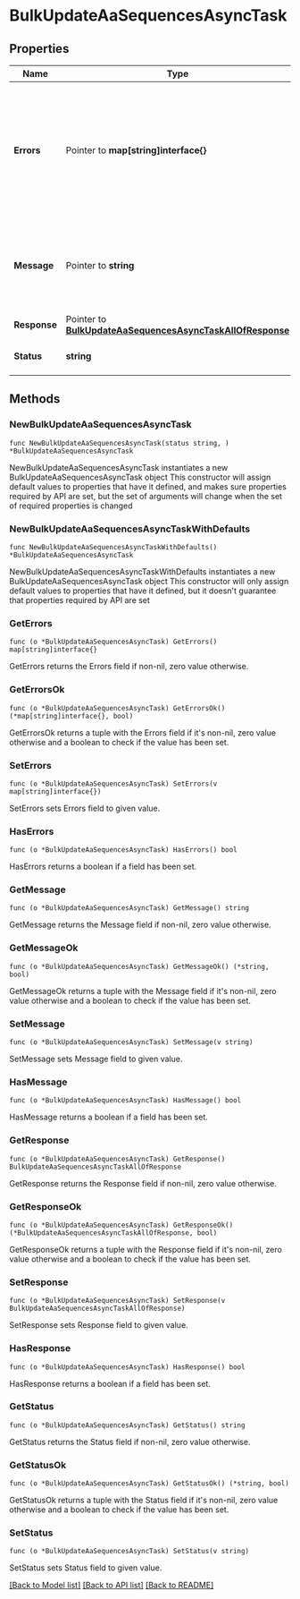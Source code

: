 # BulkUpdateAaSequencesAsyncTask

## Properties

Name | Type | Description | Notes
------------ | ------------- | ------------- | -------------
**Errors** | Pointer to **map[string]interface{}** | Present only when status is FAILED for a bulk task. Contains information about the individual errors in the bulk task.  | [optional] 
**Message** | Pointer to **string** | Present only when status is FAILED. Contains information about the error. | [optional] 
**Response** | Pointer to [**BulkUpdateAaSequencesAsyncTaskAllOfResponse**](BulkUpdateAaSequencesAsyncTaskAllOfResponse.md) |  | [optional] 
**Status** | **string** | The current state of the task. | 

## Methods

### NewBulkUpdateAaSequencesAsyncTask

`func NewBulkUpdateAaSequencesAsyncTask(status string, ) *BulkUpdateAaSequencesAsyncTask`

NewBulkUpdateAaSequencesAsyncTask instantiates a new BulkUpdateAaSequencesAsyncTask object
This constructor will assign default values to properties that have it defined,
and makes sure properties required by API are set, but the set of arguments
will change when the set of required properties is changed

### NewBulkUpdateAaSequencesAsyncTaskWithDefaults

`func NewBulkUpdateAaSequencesAsyncTaskWithDefaults() *BulkUpdateAaSequencesAsyncTask`

NewBulkUpdateAaSequencesAsyncTaskWithDefaults instantiates a new BulkUpdateAaSequencesAsyncTask object
This constructor will only assign default values to properties that have it defined,
but it doesn't guarantee that properties required by API are set

### GetErrors

`func (o *BulkUpdateAaSequencesAsyncTask) GetErrors() map[string]interface{}`

GetErrors returns the Errors field if non-nil, zero value otherwise.

### GetErrorsOk

`func (o *BulkUpdateAaSequencesAsyncTask) GetErrorsOk() (*map[string]interface{}, bool)`

GetErrorsOk returns a tuple with the Errors field if it's non-nil, zero value otherwise
and a boolean to check if the value has been set.

### SetErrors

`func (o *BulkUpdateAaSequencesAsyncTask) SetErrors(v map[string]interface{})`

SetErrors sets Errors field to given value.

### HasErrors

`func (o *BulkUpdateAaSequencesAsyncTask) HasErrors() bool`

HasErrors returns a boolean if a field has been set.

### GetMessage

`func (o *BulkUpdateAaSequencesAsyncTask) GetMessage() string`

GetMessage returns the Message field if non-nil, zero value otherwise.

### GetMessageOk

`func (o *BulkUpdateAaSequencesAsyncTask) GetMessageOk() (*string, bool)`

GetMessageOk returns a tuple with the Message field if it's non-nil, zero value otherwise
and a boolean to check if the value has been set.

### SetMessage

`func (o *BulkUpdateAaSequencesAsyncTask) SetMessage(v string)`

SetMessage sets Message field to given value.

### HasMessage

`func (o *BulkUpdateAaSequencesAsyncTask) HasMessage() bool`

HasMessage returns a boolean if a field has been set.

### GetResponse

`func (o *BulkUpdateAaSequencesAsyncTask) GetResponse() BulkUpdateAaSequencesAsyncTaskAllOfResponse`

GetResponse returns the Response field if non-nil, zero value otherwise.

### GetResponseOk

`func (o *BulkUpdateAaSequencesAsyncTask) GetResponseOk() (*BulkUpdateAaSequencesAsyncTaskAllOfResponse, bool)`

GetResponseOk returns a tuple with the Response field if it's non-nil, zero value otherwise
and a boolean to check if the value has been set.

### SetResponse

`func (o *BulkUpdateAaSequencesAsyncTask) SetResponse(v BulkUpdateAaSequencesAsyncTaskAllOfResponse)`

SetResponse sets Response field to given value.

### HasResponse

`func (o *BulkUpdateAaSequencesAsyncTask) HasResponse() bool`

HasResponse returns a boolean if a field has been set.

### GetStatus

`func (o *BulkUpdateAaSequencesAsyncTask) GetStatus() string`

GetStatus returns the Status field if non-nil, zero value otherwise.

### GetStatusOk

`func (o *BulkUpdateAaSequencesAsyncTask) GetStatusOk() (*string, bool)`

GetStatusOk returns a tuple with the Status field if it's non-nil, zero value otherwise
and a boolean to check if the value has been set.

### SetStatus

`func (o *BulkUpdateAaSequencesAsyncTask) SetStatus(v string)`

SetStatus sets Status field to given value.



[[Back to Model list]](../README.md#documentation-for-models) [[Back to API list]](../README.md#documentation-for-api-endpoints) [[Back to README]](../README.md)


